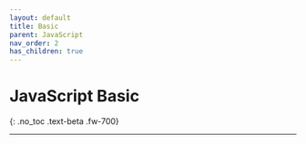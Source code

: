 ```yaml
---
layout: default
title: Basic
parent: JavaScript
nav_order: 2
has_children: true
---
```


# JavaScript Basic
{: .no_toc .text-beta .fw-700}

---
